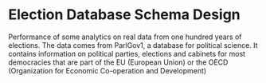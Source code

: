 # Election Database Schema Design
Performance of some analytics on real data from one hundred years of elections. The data comes from ParlGov1, a database for political science. It contains information on political parties, elections and cabinets for most democracies that are part of the EU (European Union) or the OECD (Organization for Economic Co-operation and Development)
